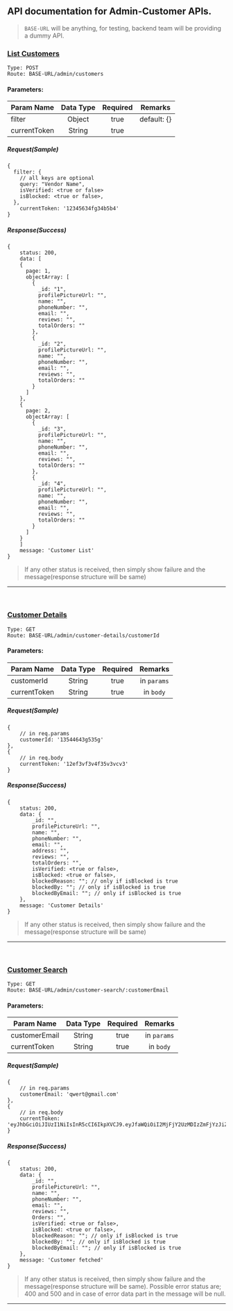 ## API documentation for Admin-Customer APIs.

> `BASE-URL` will be anything, for testing, backend team will be providing a dummy API.

### <u>List Customers</u>

```
Type: POST
Route: BASE-URL/admin/customers
```

#### Parameters:

| Param Name   | Data Type | Required |   Remarks   |
| ------------ | :-------: | :------: | :---------: |
| filter       |  Object   |   true   | default: {} |
| currentToken |  String   |   true   |

##### Request(Sample)

```
{
  filter: {
    // all keys are optional
    query: "Vendor Name",
    isVerified: <true or false>
    isBlocked: <true or false>,
  },
	currentToken: '12345634fg34b5b4'
}
```

##### Response(Success)

```
{
	status: 200,
	data: [
    {
      page: 1,
      objectArray: [
        {
          _id: "1",
          profilePictureUrl: "",
          name: "",
          phoneNumber: "",
          email: "",
          reviews: "",
          totalOrders: ""
        },
        {
          _id: "2",
          profilePictureUrl: "",
          name: "",
          phoneNumber: "",
          email: "",
          reviews: "",
          totalOrders: ""
        }
      ]
    },
    {
      page: 2,
      objectArray: [
        {
          _id: "3",
          profilePictureUrl: "",
          name: "",
          phoneNumber: "",
          email: "",
          reviews: "",
          totalOrders: ""
        },
        {
          _id: "4",
          profilePictureUrl: "",
          name: "",
          phoneNumber: "",
          email: "",
          reviews: "",
          totalOrders: ""
        }
      ]
    }
	]
	message: 'Customer List'
}
```

> If any other status is received, then simply show failure and the message(response structure will be same)

---

</br>

### <u>Customer Details</u>

```
Type: GET
Route: BASE-URL/admin/customer-details/customerId
```

#### Parameters:

| Param Name   | Data Type | Required |   Remarks   |
| ------------ | :-------: | :------: | :---------: |
| customerId   |  String   |   true   | in `params` |
| currentToken |  String   |   true   |  in `body`  |

##### Request(Sample)

```
{
	// in req.params
	customerId: '13544643g535g'
},
{
	// in req.body
	currentToken: '12ef3vf3v4f35v3vcv3'
}
```

##### Response(Success)

```
{
	status: 200,
	data: {
		_id: "",
		profilePictureUrl: "",
		name: "",
		phoneNumber: "",
		email: "",
		address: "",
		reviews: "",
		totalOrders: "",
		isVerified: <true or false>,
		isBlocked: <true or false>,
		blockedReason: ""; // only if isBlocked is true
		blockedBy: ""; // only if isBlocked is true
		blockedByEmail: ""; // only if isBlocked is true
	},
	message: 'Customer Details'
}
```

> If any other status is received, then simply show failure and the message(response structure will be same)

---

</br>

### <u>Customer Search</u>

```
Type: GET
Route: BASE-URL/admin/customer-search/:customerEmail
```

#### Parameters:

| Param Name   | Data Type | Required |   Remarks   |
| ------------ | :-------: | :------: | :---------: |
| customerEmail|  String   |   true   | in `params` |
| currentToken |  String   |   true   |  in `body`  |

##### Request(Sample)

```
{
	// in req.params
	customerEmail: 'qwert@gmail.com'
},
{
	// in req.body
	currentToken: 'eyJhbGciOiJIUzI1NiIsInR5cCI6IkpXVCJ9.eyJfaWQiOiI2MjFjY2UzMDIzZmFjYzJiZ...'
}
```

##### Response(Success)

```
{
	status: 200,
	data: {
		_id: "",
		profilePictureUrl: "",
		name: "",
		phoneNumber: "",
		email: "",
		reviews: "",
		Orders: "",
		isVerified: <true or false>,
		isBlocked: <true or false>,
		blockedReason: ""; // only if isBlocked is true
		blockedBy: ""; // only if isBlocked is true
		blockedByEmail: ""; // only if isBlocked is true
	},
	message: 'Customer fetched'
}
```

> If any other status is received, then simply show failure and the message(response structure will be same). Possible error status are; 400 and 500 and in case of error data part in the message will be null.

---
